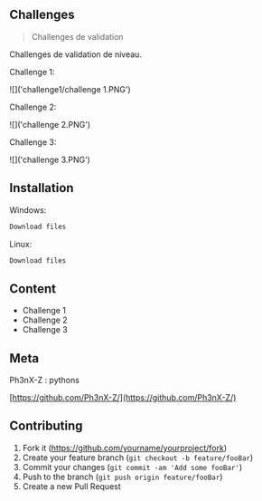 ## Challenges
> Challenges de validation

Challenges de validation de niveau.

Challenge 1:

![]('challenge1/challenge 1.PNG')

Challenge 2:

![]('challenge 2.PNG')

Challenge 3:

![]('challenge 3.PNG')
## Installation

Windows:

```sh
Download files
```
Linux:

```sh
Download files
```


## Content
* Challenge 1
* Challenge 2
* Challenge 3


## Meta

Ph3nX-Z : pythons

[https://github.com/Ph3nX-Z/](https://github.com/Ph3nX-Z/)


## Contributing

1. Fork it (<https://github.com/yourname/yourproject/fork>)
2. Create your feature branch (`git checkout -b feature/fooBar`)
3. Commit your changes (`git commit -am 'Add some fooBar'`)
4. Push to the branch (`git push origin feature/fooBar`)
5. Create a new Pull Request
